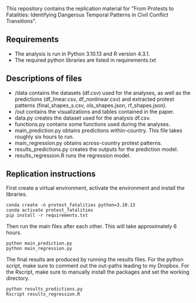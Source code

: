 This repository contains the replication material for "From Protests to Fatalities: Identifying Dangerous Temporal Patterns in Civil Conflict Transitions".

## Requirements
- The analysis is run in Python 3.10.13 and R version 4.3.1.
- The required python libraries are listed in requirements.txt

## Descriptions of files 
- /data contains the datasets (df.csv) used for the analyses, as well as the predictions (df_linear.csv, df_nonlinear.csv) and extracted protest patterns (final_shapes_s.csv, ols_shapes.json, rf_shapes.json).
- /out contains the visualizations and tables contained in the paper. 
- data.py creates the dataset used for the analysis df.csv. 
- functions.py contains some functions used during the analyses. 
- main_prediction.py obtains predictions within-country. This file takes roughly six hours to run. 
- main_regression.py obtains across-country protest patterns. 
- results_predictions.py creates the outputs for the prediction model. 
- results_regression.R runs the regression model. 

## Replication instructions
First create a virtual environment, activate the environment and install the libraries. 

```
conda create -n protest_fatalities python=3.10.13
conda activate protest_fatalities
pip install -r requirements.txt
```

Then run the main files after each other. This will take approximately 6 hours.

```
python main_prediction.py
python main_regression.py
```

The final results are produced by running the results files. For the python script, make sure to comment out the out-paths leading to my Dropbox. For the Rscript, make sure to manually install the packages and set the working directory. 

 ```
python results_predictions.py
Rscript results_regression.R
```

